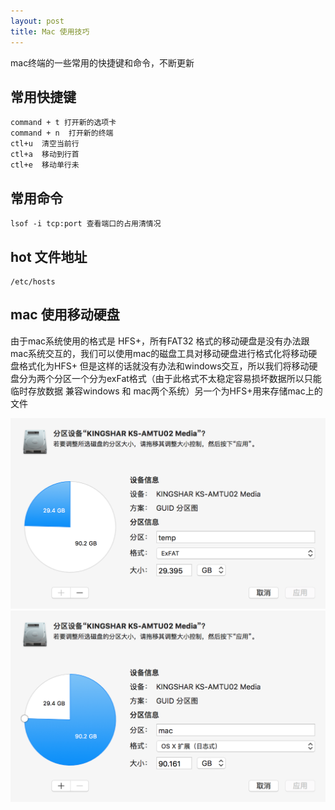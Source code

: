 ```yaml
---
layout: post
title: Mac 使用技巧
---
```

mac终端的一些常用的快捷键和命令，不断更新

## 常用快捷键

    command + t 打开新的选项卡
    command + n  打开新的终端
    ctl+u  清空当前行
    ctl+a  移动到行首
    ctl+e  移动单行未


## 常用命令

    lsof -i tcp:port 查看端口的占用清情况

## hot 文件地址

    /etc/hosts

## mac  使用移动硬盘

由于mac系统使用的格式是 HFS+，所有FAT32 格式的移动硬盘是没有办法跟mac系统交互的，我们可以使用mac的磁盘工具对移动硬盘进行格式化将移动硬盘格式化为HFS+  但是这样的话就没有办法和windows交互，所以我们将移动硬盘分为两个分区一个分为exFat格式（由于此格式不太稳定容易损坏数据所以只能临时存放数据 兼容windows 和 mac两个系统）另一个为HFS+用来存储mac上的文件

![Alt text](img/1.png)
![Alt text](img/2.png)